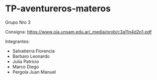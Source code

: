 # TP-aventureros-materos

Grupo Nro 3

Consigna: https://www.oia.unsam.edu.ar/_media/prob/c3a11n4d2p1.pdf

Integrantes: 
- Salvatierra Florencia
- Barbaro Leonardo
- Julia Patricio
- Marco Diego
- Pergola Juan Manuel
